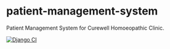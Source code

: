 # patient-management-system
Patient Management System for Curewell Homoeopathic Clinic.

[![Django CI](https://github.com/khushalbhardwaj-0111/patient-management-system/actions/workflows/django.yml/badge.svg?branch=master)](https://github.com/khushalbhardwaj-0111/patient-management-system/actions/workflows/django.yml)
